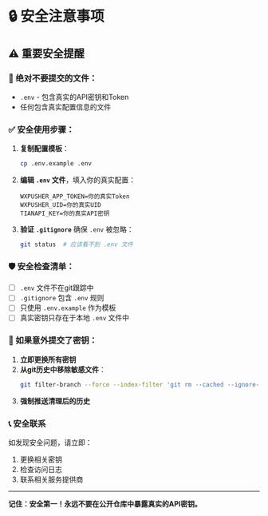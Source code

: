 # 🔒 安全注意事项

## ⚠️ 重要安全提醒

### 🚫 绝对不要提交的文件：
- `.env` - 包含真实的API密钥和Token
- 任何包含真实配置信息的文件

### ✅ 安全使用步骤：

1. **复制配置模板**：
   ```bash
   cp .env.example .env
   ```

2. **编辑 `.env` 文件**，填入你的真实配置：
   ```env
   WXPUSHER_APP_TOKEN=你的真实Token
   WXPUSHER_UID=你的真实UID
   TIANAPI_KEY=你的真实API密钥
   ```

3. **验证 `.gitignore`** 确保 `.env` 被忽略：
   ```bash
   git status  # 应该看不到 .env 文件
   ```

### 🛡️ 安全检查清单：

- [ ] `.env` 文件不在git跟踪中
- [ ] `.gitignore` 包含 `.env` 规则
- [ ] 只使用 `.env.example` 作为模板
- [ ] 真实密钥只存在于本地 `.env` 文件中

### 🚨 如果意外提交了密钥：

1. **立即更换所有密钥**
2. **从git历史中移除敏感文件**：
   ```bash
   git filter-branch --force --index-filter 'git rm --cached --ignore-unmatch .env' --prune-empty --tag-name-filter cat -- --all
   ```
3. **强制推送清理后的历史**

### 📞 安全联系

如发现安全问题，请立即：
1. 更换相关密钥
2. 检查访问日志
3. 联系相关服务提供商

---

**记住：安全第一！永远不要在公开仓库中暴露真实的API密钥。**